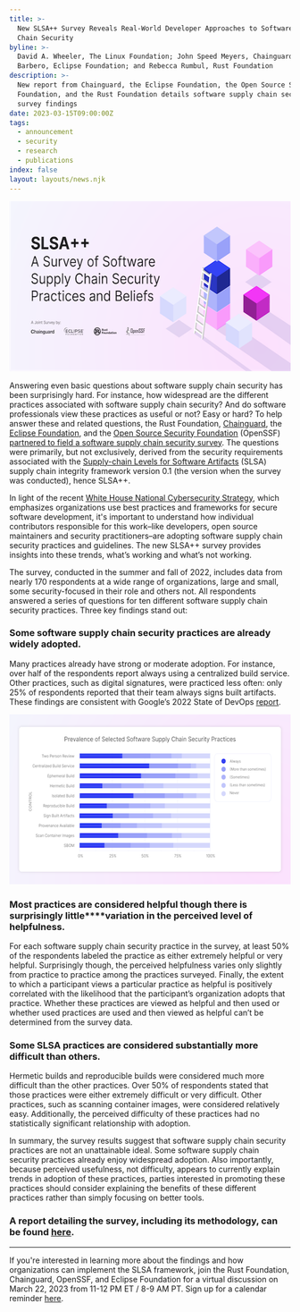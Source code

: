 ```yaml
---
title: >-
  New SLSA++ Survey Reveals Real-World Developer Approaches to Software Supply
  Chain Security
byline: >-
  David A. Wheeler, The Linux Foundation; John Speed Meyers, Chainguard; Mikaël
  Barbero, Eclipse Foundation; and Rebecca Rumbul, Rust Foundation
description: >-
  New report from Chainguard, the Eclipse Foundation, the Open Source Security
  Foundation, and the Rust Foundation details software supply chain security
  survey findings
date: 2023-03-15T09:00:00Z
tags:
  - announcement
  - security
  - research
  - publications
index: false
layout: layouts/news.njk
---
```

<img src="/img/news/2023-03-15-slsa-survey/slsa-social-card.png" width="580" height="304" title="SLSA++ — A Survey of Software Supply Chain Security Practices &amp; Beliefs" />

Answering even basic questions about software supply chain security has been surprisingly hard. For instance, how widespread are the different practices associated with software supply chain security? And do software professionals view these practices as useful or not? Easy or hard? To help answer these and related questions, the Rust Foundation,&nbsp;<a target="_blank" rel="noopener" href="https://www.chainguard.dev/">Chainguard</a>, the [<u>Eclipse Foundation</u>](https://www.eclipse.org/org/foundation/), and the [<u>Open Source Security Foundation</u>](https://openssf.org/) (OpenSSF) [<u>partnered to field a software supply chain security survey</u>](https://uploads-ssl.webflow.com/6228fdbc6c97145dad2a9c2b/640b6a455617000890bd79ba_SLSA%2B%2BWhitepaper_Design_Final.pdf). The questions were primarily, but not exclusively, derived from the security requirements associated with the [<u>Supply-chain Levels for Software Artifacts</u>](https://slsa.dev/) (SLSA) supply chain integrity framework version 0.1 (the version when the survey was conducted), hence SLSA++.&nbsp;

In light of the recent [<u>White House National Cybersecurity Strategy</u>](https://www.whitehouse.gov/briefing-room/statements-releases/2023/03/02/fact-sheet-biden-harris-administration-announces-national-cybersecurity-strategy/), which emphasizes organizations use best practices and frameworks for secure software development, it's important to understand how individual contributors responsible for this work–like developers, open source maintainers and security practitioners–are adopting software supply chain security practices and guidelines. The new SLSA++ survey provides insights into these trends, what’s working and what’s not working.&nbsp;

The survey, conducted in the summer and fall of 2022, includes data from nearly 170 respondents at a wide range of organizations, large and small, some security-focused in their role and others not. All respondents answered a series of questions for ten different software supply chain security practices. Three key findings stand out:

### **Some software supply chain security practices are already widely adopted.**

Many practices already have strong or moderate adoption. For instance, over half of the respondents report always using a centralized build service. Other practices, such as digital signatures, were practiced less often: only 25% of respondents reported that their team always signs built artifacts. These findings are consistent with Google’s 2022 State of DevOps [<u>report</u>](https://cloud.google.com/blog/products/devops-sre/dora-2022-accelerate-state-of-devops-report-now-out).

<img src="/img/news/2023-03-15-slsa-survey/slsa-graph.png" width="580" height="304" title="Prevalence of Selected Software Supply Chain Security Practices" />

### **Most practices are considered helpful though there is surprisingly little****variation in the perceived level of helpfulness.**

For each software supply chain security practice in the survey, at least 50% of the respondents labeled the practice as either extremely helpful or very helpful. Surprisingly though, the perceived helpfulness varies only slightly from practice to practice among the practices surveyed. Finally, the extent to which a participant views a particular practice as helpful is positively correlated with the likelihood that the participant’s organization adopts that practice. Whether these practices are viewed as helpful and then used or whether used practices are used and then viewed as helpful can’t be determined from the survey data.&nbsp;

### **Some SLSA practices are considered substantially more difficult than others.**

Hermetic builds and reproducible builds were considered much more difficult than the other practices. Over 50% of respondents stated that those practices were either extremely difficult or very difficult. Other practices, such as scanning container images, were considered relatively easy. Additionally, the perceived difficulty of these practices had no statistically significant relationship with adoption.

In summary, the survey results suggest that software supply chain security practices are not an unattainable ideal. Some software supply chain security practices already enjoy widespread adoption. Also importantly, because perceived usefulness, not difficulty, appears to currently explain trends in adoption of these practices, parties interested in promoting these practices should consider explaining the benefits of these different practices rather than simply focusing on better tools.

### A report detailing the survey, including its methodology, can be found [<u>here</u>](https://uploads-ssl.webflow.com/6228fdbc6c97145dad2a9c2b/640b6a455617000890bd79ba_SLSA%2B%2BWhitepaper_Design_Final.pdf).&nbsp;

---

If you're interested in learning more about the findings and how organizations can implement the SLSA framework, join the Rust Foundation, Chainguard, OpenSSF, and Eclipse Foundation for a virtual discussion on March 22, 2023 from 11-12 PM ET / 8-9 AM PT. Sign up for a calendar reminder [<u>here</u>](https://www.crowdcast.io/c/slsa-practice).